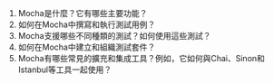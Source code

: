 

1. Mocha是什麼？它有哪些主要功能？
2. 如何在Mocha中撰寫和執行測試用例？
3. Mocha支援哪些不同種類的測試？如何使用這些測試？
4. 如何在Mocha中建立和組織測試套件？
5. Mocha有哪些常見的擴充和集成工具？例如，它如何與Chai、Sinon和Istanbul等工具一起使用？